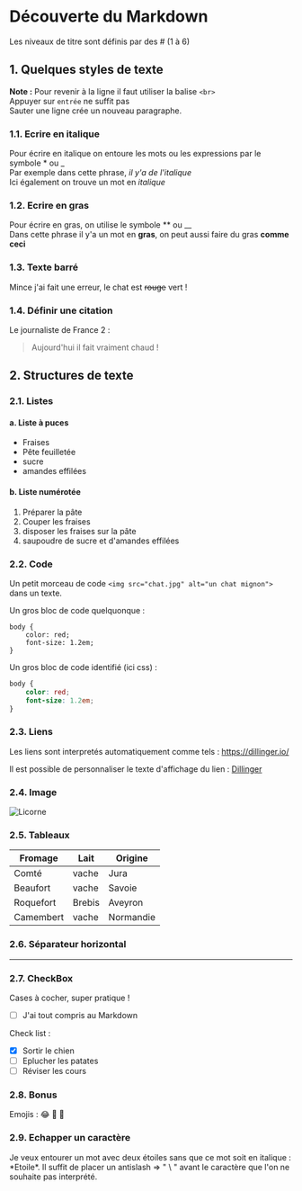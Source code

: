 # Découverte du Markdown
Les niveaux de titre sont définis par des # (1 à 6)


## 1. Quelques styles de texte

**Note :** Pour revenir à la ligne il faut utiliser la balise `<br>`<br>
Appuyer sur `entrée` ne suffit pas <br>
Sauter une ligne crée un nouveau paragraphe.


### 1.1. Ecrire en italique
Pour écrire en italique on entoure les mots ou les expressions par le symbole * ou _ <br>
Par exemple dans cette phrase, *il y'a de l'italique* <br>
Ici également on trouve un mot en _italique_

### 1.2. Ecrire en gras
Pour écrire en gras, on utilise le symbole ** ou __ <br>
Dans cette phrase il y'a un mot en **gras**, on peut aussi faire du gras __comme ceci__ 

### 1.3. Texte barré
Mince j'ai fait une erreur, le chat est ~~rouge~~ vert !

### 1.4. Définir une citation
Le journaliste de France 2 :
> Aujourd'hui il fait vraiment chaud !


## 2. Structures de texte

### 2.1. Listes
#### a. Liste à puces
- Fraises
- Pête feuilletée
- sucre
- amandes effilées

#### b. Liste numérotée
1. Préparer la pâte
2. Couper les fraises
3. disposer les fraises sur la pâte
4. saupoudre de sucre et d'amandes effilées

### 2.2. Code
Un petit morceau de code `<img src="chat.jpg" alt="un chat mignon">` dans un texte.

Un gros bloc de code quelquonque :
```
body {
    color: red;
    font-size: 1.2em;
}
```

Un gros bloc de code identifié (ici css) :
```css
body {
    color: red;
    font-size: 1.2em;
}
```

### 2.3. Liens
Les liens sont interpretés automatiquement comme tels :
https://dillinger.io/

Il est possible de personnaliser le texte d'affichage du lien :
[Dillinger](https://dillinger.io/)

### 2.4. Image
![Licorne](https://is3-ssl.mzstatic.com/image/thumb/Purple112/v4/3d/9e/66/3d9e66b3-d1a9-db75-8685-49cfd022ef9e/AppIcon-0-0-1x_U007emarketing-0-0-0-7-0-0-sRGB-0-0-0-GLES2_U002c0-512MB-85-220-0-0.png/256x256bb.jpg)

### 2.5. Tableaux
Fromage | Lait | Origine
--- | --- | ---
Comté | vache | Jura
Beaufort | vache | Savoie
Roquefort | Brebis | Aveyron
Camembert | vache | Normandie

### 2.6. Séparateur horizontal
---

### 2.7. CheckBox
Cases à cocher, super pratique !<br>
- [ ] J'ai tout compris au Markdown

Check list :
- [x] Sortir le chien
- [ ] Eplucher les patates
- [ ] Réviser les cours

### 2.8. Bonus
Emojis : 
:joy:
:wave:
:rocket:

### 2.9. Echapper un caractère
Je veux entourer un mot avec deux étoiles sans que ce mot soit en italique : \*Etoile\*. Il suffit de placer un antislash =>  \" \ \" avant le caractère que l'on ne souhaite pas interprété.